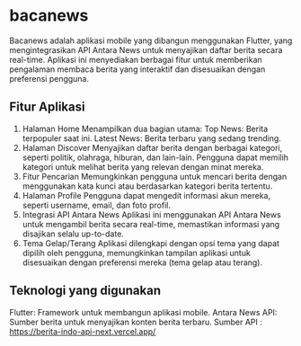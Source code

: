 # bacanews

Bacanews adalah aplikasi mobile yang dibangun menggunakan Flutter, yang mengintegrasikan API Antara News untuk menyajikan daftar berita secara real-time. Aplikasi ini menyediakan berbagai fitur untuk memberikan pengalaman membaca berita yang interaktif dan disesuaikan dengan preferensi pengguna.

## Fitur Aplikasi

1. Halaman Home
Menampilkan dua bagian utama:
Top News: Berita terpopuler saat ini.
Latest News: Berita terbaru yang sedang trending.
2. Halaman Discover
Menyajikan daftar berita dengan berbagai kategori, seperti politik, olahraga, hiburan, dan lain-lain.
Pengguna dapat memilih kategori untuk melihat berita yang relevan dengan minat mereka.
3. Fitur Pencarian
Memungkinkan pengguna untuk mencari berita dengan menggunakan kata kunci atau berdasarkan kategori berita tertentu.
4. Halaman Profile
Pengguna dapat mengedit informasi akun mereka, seperti username, email, dan foto profil.
5. Integrasi API Antara News
Aplikasi ini menggunakan API Antara News untuk mengambil berita secara real-time, memastikan informasi yang disajikan selalu up-to-date.
6. Tema Gelap/Terang
Aplikasi dilengkapi dengan opsi tema yang dapat dipilih oleh pengguna, memungkinkan tampilan aplikasi untuk disesuaikan dengan preferensi mereka (tema gelap atau terang).

## Teknologi yang digunakan
Flutter: Framework untuk membangun aplikasi mobile.
Antara News API: Sumber berita untuk menyajikan konten berita terbaru.
Sumber API : https://berita-indo-api-next.vercel.app/ 


